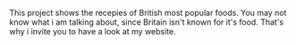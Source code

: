 This project shows the recepies of British most popular foods. You may not know what i am talking about, since Britain isn't known for it's food. That's why i invite you to have a look at my website.